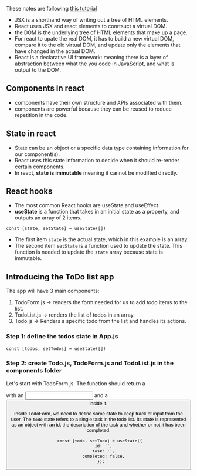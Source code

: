 These notes are following [this tutorial](https://www.youtube.com/watch?v=nUl5QLkVdvU)

- JSX is a shorthand way of writing out a tree of HTML elements.
- React uses JSX and react elements to conrtsuct a virtual DOM. 
- the DOM is the underlying tree of HTML elements that make up a page.
- For react to upate the real DOM, it has to build a new virtual DOM, compare it to the old virtual DOM, and update only the elements that have changed in the actual DOM. 
- React is a declarative UI framework: meaning there is a layer of abstraction between what the you code in JavaScript, and what is output to the DOM. 

## Components in react

- components have their own structure and APIs associated with them. 
- components are powerful because they can be reused to reduce repetition in the code.


## State in react

- State can be an object or a specific data type containing information for our component(s).
- React uses this state information to decide when it should re-render certain components. 
- In react, **state is immutable** meaning it cannot be modified directly. 

## React hooks

- The most common React hooks are useState and useEffect.
- **useState** is a function that takes in an initial state as a property, and outputs an array of 2 items.

`const [state, setState] = useState([])`

 - The first item `state` is the actual state, which in this example is an array.
 - The second item `setState` is a function used to update the state. This function is needed to update the `state` array because state is immutable.


## Introducing the ToDo list app

The app will have 3 main components: 
  1. TodoForm.js -> renders the form needed for us to add todo items to the list.
  2. TodoList.js -> renders the list of todos in an array.
  3. Todo.js -> Renders a specific todo from the list and handles its actions.

### Step 1: define the todos state in App.js

`const [todos, setTodos] = useState([])`

### Step 2: create Todo.js, TodoForm.js and TodoList.js in the components folder

Let's start with TodoForm.js. The function should return a <form> with an <input> and a <button> inside it.

Inside TodoForm, we need to define some state to keep track of input from the user. The `todo` state refers to a single task in the todo list. Its state is represented as an object with an id, the description of the task and whether or not it has been completed.

```
 const [todo, setTodo] = useState({
    id: '',
    task: '',
    completed: false,
  });
  ```







